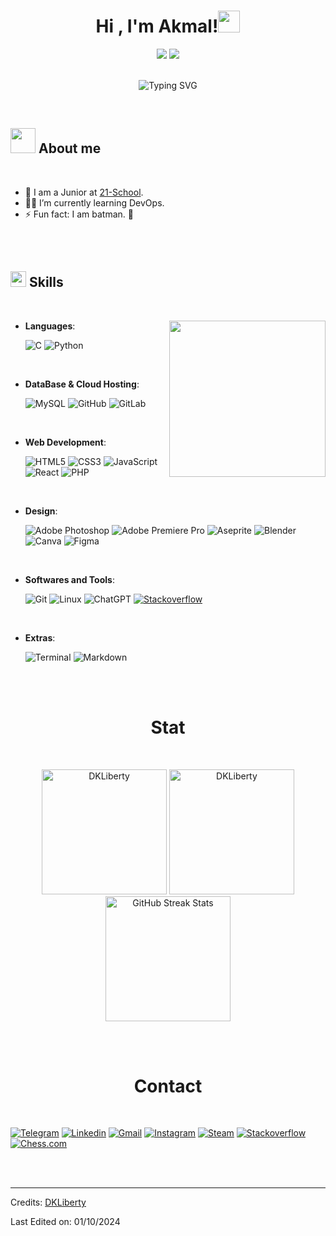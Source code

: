 <h1 align="center"><b>Hi , I'm Akmal!</b><img src="https://media.giphy.com/media/hvRJCLFzcasrR4ia7z/giphy.gif" width="35"></h1>

<div align="center">
	<a href="https://github.com/DKLiberty/"><img src="https://visitcount.itsvg.in/api?id=dkliberty&label=Profile%20Views&color=12&icon=5&pretty=false" /></a>
	<a href="https://buymeacoffee.com/dkliberty"><img src="https://img.shields.io/badge/buy me a coffee-ffdd00?style=for-the-badge&logo=buy-me-a-coffee&logoColor=black"></a>
</div>

<br>

<p align="center">
	<img src="https://readme-typing-svg.herokuapp.com?font=Press+Start+2P&size=30&duration=1500&pause=4000&color=2F80ED&center=true&vCenter=true&width=650&height=150&lines=Welcome+to+DKLiberty!" alt="Typing SVG" />
</p>

<br>

## <img src="https://i.giphy.com/media/v1.Y2lkPTc5MGI3NjExZDloZjJ1ZGNiZ294cDhnbHFzYmh6NTJjZW56OThzOXg5cTMzaWdiaiZlcD12MV9pbnRlcm5hbF9naWZfYnlfaWQmY3Q9cw/f8h8oEShbB1YuagU6i/giphy.gif" width="40"> About me
<br>

- :school: I am a Junior at [21-School](https://21-school.ru/).
- :student: I’m currently learning DevOps.
- ⚡ Fun fact: I am batman. 🦇

<br>
<br>

## <img src="https://media2.giphy.com/media/QssGEmpkyEOhBCb7e1/giphy.gif?cid=ecf05e47a0n3gi1bfqntqmob8g9aid1oyj2wr3ds3mg700bl&rid=giphy.gif" width ="25"><b> Skills</b>
<br>

<picture> <img align="right" src="https://github.com/7oSkaaa/7oSkaaa/blob/main/Images/Right_Side.gif?raw=true" width = 250px></picture>

<p align="center">

- **Languages**:
    
    ![C](https://img.shields.io/badge/C%20-%232370ED.svg?style=for-the-badge&logo=c&logoColor=white)
    ![Python](https://img.shields.io/badge/Python%20-%2314354C.svg?style=for-the-badge&logo=python&logoColor=white)

<br>   

- **DataBase & Cloud Hosting**:

   ![MySQL](https://img.shields.io/badge/mysql-4479A1.svg?style=for-the-badge&logo=mysql&logoColor=white)
   ![GitHub](https://img.shields.io/badge/github-%23121011.svg?style=for-the-badge&logo=github&logoColor=white)
   ![GitLab](https://img.shields.io/badge/gitlab-%23181717.svg?style=for-the-badge&logo=gitlab&logoColor=white)

<br>
    
- **Web Development**:

   ![HTML5](https://img.shields.io/badge/HTML5%20-%23E34F26.svg?style=for-the-badge&logo=html5&logoColor=white)
   ![CSS3](https://img.shields.io/badge/CSS%20-%231572B6.svg?style=for-the-badge&logo=css3&logoColor=white)
   ![JavaScript](https://img.shields.io/badge/JavaScript%20-%23F7DF1E.svg?style=for-the-badge&logo=javascript&logoColor=black)
   ![React](https://img.shields.io/badge/react-%2320232a.svg?style=for-the-badge&logo=react&logoColor=%2361DAFB)
   ![PHP](https://img.shields.io/badge/php-%23777BB4.svg?style=for-the-badge&logo=php&logoColor=white)

<br>

- **Design**:

  ![Adobe Photoshop](https://img.shields.io/badge/adobe%20photoshop-%2331A8FF.svg?style=for-the-badge&logo=adobe%20photoshop&logoColor=white)
  ![Adobe Premiere Pro](https://img.shields.io/badge/Adobe%20Premiere%20Pro-9999FF.svg?style=for-the-badge&logo=Adobe%20Premiere%20Pro&logoColor=white)
  ![Aseprite](https://img.shields.io/badge/Aseprite-FFFFFF?style=for-the-badge&logo=Aseprite&logoColor=#7D929E)
  ![Blender](https://img.shields.io/badge/blender-%23F5792A.svg?style=for-the-badge&logo=blender&logoColor=white)
  ![Canva](https://img.shields.io/badge/Canva-%2300C4CC.svg?style=for-the-badge&logo=Canva&logoColor=white)
  ![Figma](https://img.shields.io/badge/figma-%23F24E1E.svg?style=for-the-badge&logo=figma&logoColor=white)

<br>

- **Softwares and Tools**:

    ![Git](https://img.shields.io/badge/git-%23F05033.svg?style=for-the-badge&logo=git&logoColor=white)
    ![Linux](https://img.shields.io/badge/Linux-FCC624?style=for-the-badge&logo=linux&logoColor=black)
    ![ChatGPT](https://img.shields.io/badge/chatGPT-74aa9c?style=for-the-badge&logo=openai&logoColor=white)
    [![Stackoverflow](https://img.shields.io/badge/Stack_Overflow-FE7A16?style=for-the-badge&logo=stack-overflow&logoColor=white)](https://stackoverflow.com/users/27565340/dkliberty)

<br>

- **Extras**:

    ![Terminal](https://img.shields.io/badge/Terminal-%23054020?style=for-the-badge&logo=gnu-bash&logoColor=white)
    ![Markdown](https://img.shields.io/badge/markdown-%23000000.svg?style=for-the-badge&logo=markdown&logoColor=white)   


</p>

<br>
<br>

<h1 align="center">Stat</h1>
<br>

<p  align="center">
	<img src="https://github-readme-stats.vercel.app/api/?username=DKLiberty&theme=shadow_blue&text_color=747474&icon_color=2f80ed&title_color=2f80ed&border_color=2f80ed&show_icons=true" alt="DKLiberty" height="200px" />
	<img src="https://github-readme-stats.vercel.app/api/top-langs/?username=DKLiberty&theme=shadow_blue&text_color=747474&title_color=2f80ed&border_color=2f80ed&layout=compact&show_icons=true&locale=en" alt="DKLiberty" height="200" />
	<img src="https://github-readme-streak-stats.herokuapp.com/?user=DKLiberty&theme=shadow_blue&text_color=747474&date_format=j%20M%5B%20Y%5D&&currStreakLabel=2f80ed&fire=2f80ed&sideNums=2f80ed&stroke=2f80ed&sideLabels=2f80ed&ring=2f80ed" alt="GitHub Streak Stats" height="200"/>
	
</p>

<br>
<br>

<h1 align="center">Contact</h1>
<br>

[![Telegram](https://img.shields.io/badge/Telegram-2CA5E0?style=for-the-badge&logo=telegram&logoColor=white)](https://t.me/Akmal1309)
[![Linkedin](https://img.shields.io/badge/Linkedin-%2300acee.svg?color=405DE6&style=for-the-badge&logo=Linkedin&logoColor=white)](https://www.linkedin.com/in/akmal-sadullaev/)
[![Gmail](https://img.shields.io/badge/Gmail-%23EA4335.svg?style=for-the-badge&logo=Gmail&logoColor=white)](mailto:dkliberty1309@mgmail.com)
[![Instagram](https://img.shields.io/badge/Instagram-%23E4405F.svg?style=for-the-badge&logo=Instagram&logoColor=white)](https://www.instagram.com/dkliberty/)
[![Steam](https://img.shields.io/badge/Steam-%23E4405F.svg?color=405DE6&style=for-the-badge&logo=Steam&logoColor=white)](https://steamcommunity.com/id/DKLiberty)
[![Stackoverflow](https://img.shields.io/badge/Stack_Overflow-FE7A16?style=for-the-badge&logo=stack-overflow&logoColor=white)](https://stackoverflow.com/users/27565340/dkliberty)
[![Chess.com](https://img.shields.io/badge/Chess.com-%23E4405F.svg?color=baca44&style=for-the-badge&logo=Chessdotcom&logoColor=black)](https://www.chess.com/member/dkliberty)

<br>
<br>

-----
Credits: [DKLiberty](https://github.com/DKLiberty)

Last Edited on: 01/10/2024
